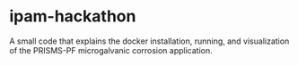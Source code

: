# ipam-hackathon
A small code that explains the docker installation, running, and visualization of the PRISMS-PF microgalvanic corrosion application.
